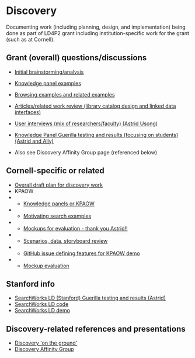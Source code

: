 # Discovery
Documenting work (including planning, design, and implementation) being done as part of LD4P2 grant including institution-specific work for the grant (such as at Cornell).

## Grant (overall) questions/discussions
* [Initial brainstorming/analysis](https://drive.google.com/open?id=1hQ4ll0Qt58Jz2tA2WjAKCjsOtl3Ehk0n)
* [Knowledge panel examples](https://docs.google.com/presentation/d/13cODMrn1svhfrkk_pJi9Mw26M9nGa7tXK3cpuYUAZd8/edit?usp=sharing)
* [Browsing examples and related examples](https://docs.google.com/presentation/d/1r5hORfoKrUlui5GV2RJMFx92J4j7cBhIv1BnR0xEIps/edit?usp=sharing)
* [Articles/related work review (library catalog design and linked data interfaces)](https://wiki.duraspace.org/pages/viewpage.action?pageId=112526161)
* [User interviews (mix of researchers/faculty) (Astrid Usong)](https://wiki.duraspace.org/display/LD4P2/Discovery+user+research?src=contextnavpagetreemode)
* [Knowledge Panel Guerilla testing and results (focusing on students) (Astrid and Ally)](https://docs.google.com/document/d/1LymSnnMm650jDmcrxx0BXaL7GRFQwVkVhEH-GP2FvE8/edit?usp=sharing)
   
* Also see Discovery Affinity Group page (referenced below)

## Cornell-specific or related 
* [Overall draft plan for discovery work](https://docs.google.com/document/d/1ZSv0VyP-WZa4_FjLKGGqxx8xOHuYoQ2l4QU4Lz4vIQA/edit?usp=sharing)
* KPAOW
*  * [Knowledge panels or KPAOW](https://docs.google.com/document/d/1XuXH9n1YOhZY9cJhalA6ceTjOSpJrCsveoRgZyAUfwc/edit?usp=sharing) 
*  * [Motivating search examples](https://docs.google.com/presentation/d/1vew3-5OkmbHVh5IHS3HLCOqEba7u3fRsgvdLJNdAFDE/edit?usp=sharing)
*  * [Mockups for evaluation - thank you Astrid!!](https://invis.io/35T0GUYXEZ6)
*  * [Scenarios, data, storyboard review](https://docs.google.com/document/d/1MyaqhIE6XE3dwUQHh6dqZhoa7YiF7YXewQ6aIWH-wxU/edit?usp=sharing)
*  * [GitHub issue defining features for KPAOW demo](https://github.com/LD4P/discovery/issues/6)
*  * [Mockup evaluation](https://drive.google.com/open?id=1BFWtki1LfmHsTtz6C25M9ZNv1GmJTN_VVg-fa34E6Ys)

## Stanford info
* [SearchWorks LD (Stanford) Guerilla testing and results (Astrid)](https://docs.google.com/document/d/1CmN1DgDCNxGJBT3SA7Q63gN1zAJcgX22xXet6N0h-GI/edit?usp=sharing)
* [SearchWorks LD code](https://github.com/sul-dlss/SearchWorks/tree/linked-data-experiments)
* [SearchWorks LD demo](https://searchworks-ld.stanford.edu/)

## Discovery-related references and presentations
* [Discovery 'on the ground'](https://wiki.duraspace.org/pages/viewpage.action?pageId=108757717&src=contextnavpagetreemode) 
* [Discovery Affinity Group](https://wiki.duraspace.org/display/LD4P2/LD4+Discovery+Affinity+Group+Charge?src=contextnavpagetreemode)
